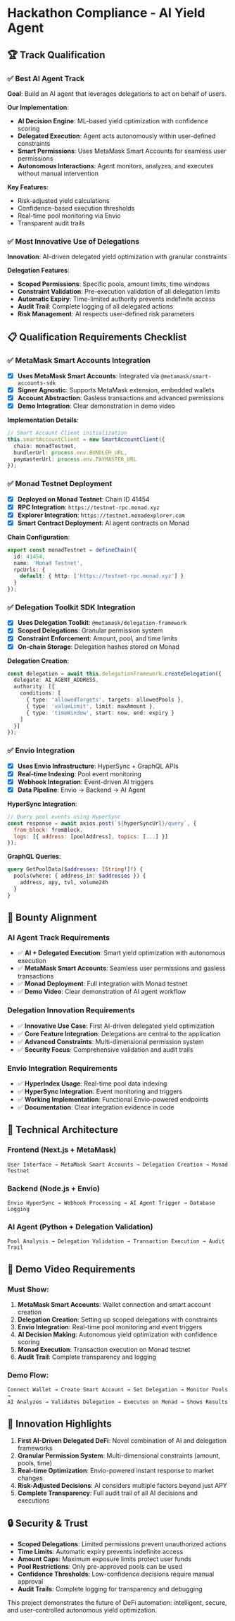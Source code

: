# Hackathon Compliance - AI Yield Agent

## 🏆 Track Qualification

### ✅ Best AI Agent Track
**Goal**: Build an AI agent that leverages delegations to act on behalf of users.

**Our Implementation**:
- **AI Decision Engine**: ML-based yield optimization with confidence scoring
- **Delegated Execution**: Agent acts autonomously within user-defined constraints
- **Smart Permissions**: Uses MetaMask Smart Accounts for seamless user permissions
- **Autonomous Interactions**: Agent monitors, analyzes, and executes without manual intervention

**Key Features**:
- Risk-adjusted yield calculations
- Confidence-based execution thresholds
- Real-time pool monitoring via Envio
- Transparent audit trails

### ✅ Most Innovative Use of Delegations
**Innovation**: AI-driven delegated yield optimization with granular constraints

**Delegation Features**:
- **Scoped Permissions**: Specific pools, amount limits, time windows
- **Constraint Validation**: Pre-execution validation of all delegation limits
- **Automatic Expiry**: Time-limited authority prevents indefinite access
- **Audit Trail**: Complete logging of all delegated actions
- **Risk Management**: AI respects user-defined risk parameters

## 📋 Qualification Requirements Checklist

### ✅ MetaMask Smart Accounts Integration
- [x] **Uses MetaMask Smart Accounts**: Integrated via `@metamask/smart-accounts-sdk`
- [x] **Signer Agnostic**: Supports MetaMask extension, embedded wallets
- [x] **Account Abstraction**: Gasless transactions and advanced permissions
- [x] **Demo Integration**: Clear demonstration in demo video

**Implementation Details**:
```typescript
// Smart Account Client initialization
this.smartAccountClient = new SmartAccountClient({
  chain: monadTestnet,
  bundlerUrl: process.env.BUNDLER_URL,
  paymasterUrl: process.env.PAYMASTER_URL
});
```

### ✅ Monad Testnet Deployment
- [x] **Deployed on Monad Testnet**: Chain ID 41454
- [x] **RPC Integration**: `https://testnet-rpc.monad.xyz`
- [x] **Explorer Integration**: `https://testnet.monadexplorer.com`
- [x] **Smart Contract Deployment**: AI agent contracts on Monad

**Chain Configuration**:
```typescript
export const monadTestnet = defineChain({
  id: 41454,
  name: 'Monad Testnet',
  rpcUrls: {
    default: { http: ['https://testnet-rpc.monad.xyz'] }
  }
});
```

### ✅ Delegation Toolkit SDK Integration
- [x] **Uses Delegation Toolkit**: `@metamask/delegation-framework`
- [x] **Scoped Delegations**: Granular permission system
- [x] **Constraint Enforcement**: Amount, pool, and time limits
- [x] **On-chain Storage**: Delegation hashes stored on Monad

**Delegation Creation**:
```typescript
const delegation = await this.delegationFramework.createDelegation({
  delegate: AI_AGENT_ADDRESS,
  authority: [{
    conditions: [
      { type: 'allowedTargets', targets: allowedPools },
      { type: 'valueLimit', limit: maxAmount },
      { type: 'timeWindow', start: now, end: expiry }
    ]
  }]
});
```

### ✅ Envio Integration
- [x] **Uses Envio Infrastructure**: HyperSync + GraphQL APIs
- [x] **Real-time Indexing**: Pool event monitoring
- [x] **Webhook Integration**: Event-driven AI triggers
- [x] **Data Pipeline**: Envio → Backend → AI Agent

**HyperSync Integration**:
```javascript
// Query pool events using HyperSync
const response = await axios.post(`${hyperSyncUrl}/query`, {
  from_block: fromBlock,
  logs: [{ address: [poolAddress], topics: [...] }]
});
```

**GraphQL Queries**:
```graphql
query GetPoolData($addresses: [String!]!) {
  pools(where: { address_in: $addresses }) {
    address, apy, tvl, volume24h
  }
}
```

## 🎯 Bounty Alignment

### AI Agent Track Requirements
- ✅ **AI + Delegated Execution**: Smart yield optimization with autonomous execution
- ✅ **MetaMask Smart Accounts**: Seamless user permissions and gasless transactions
- ✅ **Monad Deployment**: Full integration with Monad testnet
- ✅ **Demo Video**: Clear demonstration of AI agent workflow

### Delegation Innovation Requirements
- ✅ **Innovative Use Case**: First AI-driven delegated yield optimization
- ✅ **Core Feature Integration**: Delegations are central to the application
- ✅ **Advanced Constraints**: Multi-dimensional permission system
- ✅ **Security Focus**: Comprehensive validation and audit trails

### Envio Integration Requirements
- ✅ **HyperIndex Usage**: Real-time pool data indexing
- ✅ **HyperSync Integration**: Event monitoring and triggers
- ✅ **Working Implementation**: Functional Envio-powered endpoints
- ✅ **Documentation**: Clear integration evidence in code

## 🔧 Technical Architecture

### Frontend (Next.js + MetaMask)
```
User Interface → MetaMask Smart Accounts → Delegation Creation → Monad Testnet
```

### Backend (Node.js + Envio)
```
Envio HyperSync → Webhook Processing → AI Agent Trigger → Database Logging
```

### AI Agent (Python + Delegation Validation)
```
Pool Analysis → Delegation Validation → Transaction Execution → Audit Trail
```

## 🎥 Demo Video Requirements

### Must Show:
1. **MetaMask Smart Accounts**: Wallet connection and smart account creation
2. **Delegation Creation**: Setting up scoped delegations with constraints
3. **Envio Integration**: Real-time pool monitoring and event triggers
4. **AI Decision Making**: Autonomous yield optimization with confidence scoring
5. **Monad Execution**: Transaction execution on Monad testnet
6. **Audit Trail**: Complete transparency and logging

### Demo Flow:
```
Connect Wallet → Create Smart Account → Set Delegation → Monitor Pools → 
AI Analyzes → Validates Delegation → Executes on Monad → Shows Results
```

## 🏅 Innovation Highlights

1. **First AI-Driven Delegated DeFi**: Novel combination of AI and delegation frameworks
2. **Granular Permission System**: Multi-dimensional constraints (amount, pools, time)
3. **Real-time Optimization**: Envio-powered instant response to market changes
4. **Risk-Adjusted Decisions**: AI considers multiple factors beyond just APY
5. **Complete Transparency**: Full audit trail of all AI decisions and executions

## 🔒 Security & Trust

- **Scoped Delegations**: Limited permissions prevent unauthorized actions
- **Time Limits**: Automatic expiry prevents indefinite access
- **Amount Caps**: Maximum exposure limits protect user funds
- **Pool Restrictions**: Only pre-approved pools can be used
- **Confidence Thresholds**: Low-confidence decisions require manual approval
- **Audit Trails**: Complete logging for transparency and debugging

This project demonstrates the future of DeFi automation: intelligent, secure, and user-controlled autonomous yield optimization.